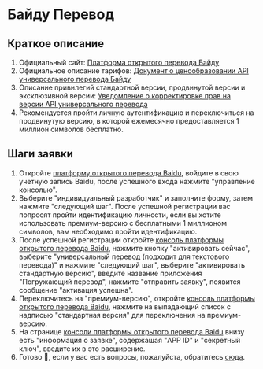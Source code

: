 # Байду Перевод

## Краткое описание

1. Официальный сайт: [Платформа открытого перевода Байду](https://fanyi-api.baidu.com/)
2. Официальное описание тарифов: [Документ о ценообразовании API универсального перевода Байду](https://fanyi-api.baidu.com/product/112)
3. Описание привилегий стандартной версии, продвинутой версии и эксклюзивной версии: [Уведомление о корректировке прав на версии API универсального перевода](https://fanyi-api.baidu.com/doc/8)
4. Рекомендуется пройти личную аутентификацию и переключиться на продвинутую версию, в которой ежемесячно предоставляется 1 миллион символов бесплатно.

## Шаги заявки

1. Откройте [платформу открытого перевода Baidu](https://fanyi-api.baidu.com/), войдите в свою учетную запись Baidu, после успешного входа нажмите "управление консолью".
2. Выберите "индивидуальный разработчик" и заполните форму, затем нажмите "следующий шаг". После успешной регистрации вас попросят пройти идентификацию личности, если вы хотите использовать премиум-версию с бесплатными 1 миллионом символов, вам необходимо пройти идентификацию.
3. После успешной регистрации откройте [консоль платформы открытого перевода Baidu](https://fanyi-api.baidu.com/api/trans/product/desktop), нажмите кнопку "активировать сейчас", выберите "универсальный перевод (подходит для текстового перевода)" и нажмите "следующий шаг", выберите "активировать стандартную версию", введите название приложения "Погружающий перевод", нажмите "отправить заявку", появится сообщение "активация успешна".
4. Переключитесь на "премиум-версию", откройте [консоль платформы открытого перевода Baidu](https://fanyi-api.baidu.com/api/trans/product/desktop), нажмите на выпадающий список с надписью "стандартная версия" для переключения на премиум-версию.
5. На странице [консоли платформы открытого перевода Baidu](https://fanyi-api.baidu.com/api/trans/product/desktop) внизу есть "информация о заявке", содержащая "APP ID" и "секретный ключ", введите их в это расширение.
6. Готово 🎉, если у вас есть вопросы, пожалуйста, обратитесь [сюда](https://github.com/immersive-translate/immersive-translate/issues/137).
